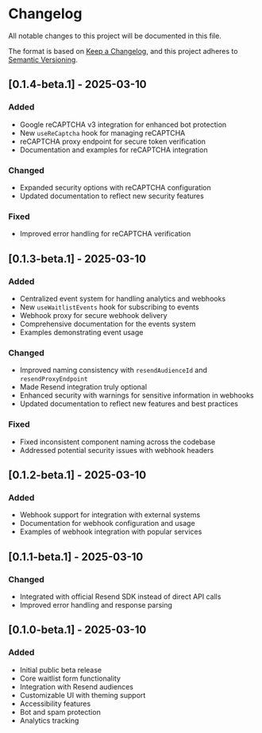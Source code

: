 # Changelog

All notable changes to this project will be documented in this file.

The format is based on [Keep a Changelog](https://keepachangelog.com/en/1.0.0/),
and this project adheres to [Semantic Versioning](https://semver.org/spec/v2.0.0.html).

## [0.1.4-beta.1] - 2025-03-10

### Added
- Google reCAPTCHA v3 integration for enhanced bot protection
- New `useReCaptcha` hook for managing reCAPTCHA
- reCAPTCHA proxy endpoint for secure token verification
- Documentation and examples for reCAPTCHA integration

### Changed
- Expanded security options with reCAPTCHA configuration
- Updated documentation to reflect new security features

### Fixed
- Improved error handling for reCAPTCHA verification

## [0.1.3-beta.1] - 2025-03-10

### Added
- Centralized event system for handling analytics and webhooks
- New `useWaitlistEvents` hook for subscribing to events
- Webhook proxy for secure webhook delivery
- Comprehensive documentation for the events system
- Examples demonstrating event usage

### Changed
- Improved naming consistency with `resendAudienceId` and `resendProxyEndpoint`
- Made Resend integration truly optional
- Enhanced security with warnings for sensitive information in webhooks
- Updated documentation to reflect new features and best practices

### Fixed
- Fixed inconsistent component naming across the codebase
- Addressed potential security issues with webhook headers

## [0.1.2-beta.1] - 2025-03-10

### Added
- Webhook support for integration with external systems
- Documentation for webhook configuration and usage
- Examples of webhook integration with popular services

## [0.1.1-beta.1] - 2025-03-10

### Changed
- Integrated with official Resend SDK instead of direct API calls
- Improved error handling and response parsing

## [0.1.0-beta.1] - 2025-03-10

### Added
- Initial public beta release
- Core waitlist form functionality
- Integration with Resend audiences
- Customizable UI with theming support
- Accessibility features
- Bot and spam protection
- Analytics tracking 